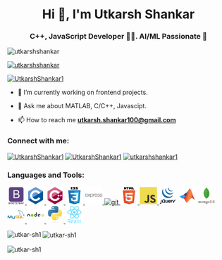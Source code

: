 <h1 align="center">Hi 👋, I'm Utkarsh Shankar</h1>
<h3 align="center"> C++, JavaScript Developer 👨‍💻. AI/ML Passionate 🤖</h3>

<p align="left"> <img src="https://komarev.com/ghpvc/?username=utkar-sh1&label=Profile%20views&color=0e75b6&style=flat" alt="utkarshshankar" /> </p>

<p align="left"> <a href="https://github.com/ryo-ma/github-profile-trophy"><img src="https://github-profile-trophy.vercel.app/?username=utkar-sh1" alt="utkarshshankar" /></a> </p>

<p align="left"> <a href="https://twitter.com/UtkarshShankar1" target="blank"><img src="https://img.shields.io/twitter/follow/UtkarshShankar1?logo=twitter&style=for-the-badge" alt="UtkarshShankar1" /></a> </p>

- 🔭 I’m currently working on frontend projects.

- 💬 Ask me about MATLAB, C/C++, Javascipt.

- 📫 How to reach me **utkarsh.shankar100@gmail.com**

<h3 align="left">Connect with me:</h3>
<p align="left">
<a href="https://twitter.com/UtkarshShankar1" target="blank"><img align="center" src="https://cdn.jsdelivr.net/npm/simple-icons@3.0.1/icons/twitter.svg" alt="UtkarshShankar1" height="30" width="40" /></a>
<a href="https://www.linkedin.com/in/utkarsh-shankar-001b49107/" target="blank"><img align="center" src="https://cdn.jsdelivr.net/npm/simple-icons@3.0.1/icons/linkedin.svg" alt="UtkarshShankar1" height="30" width="40" /></a>
<a href="https://www.instagram.com/utkarshshankar1/" target="blank"><img align="center" src="https://cdn.jsdelivr.net/npm/simple-icons@3.0.1/icons/instagram.svg" alt="utkarshshankar1" height="30" width="40" /></a>
</p>

<h3 align="left">Languages and Tools:</h3>
<p align="left"> <a href="https://getbootstrap.com" target="_blank"> <img src="https://raw.githubusercontent.com/devicons/devicon/master/icons/bootstrap/bootstrap-plain-wordmark.svg" alt="bootstrap" width="40" height="40"/> </a> <a href="https://www.cprogramming.com/" target="_blank"> <img src="https://raw.githubusercontent.com/devicons/devicon/master/icons/c/c-original.svg" alt="c" width="40" height="40"/> </a> <a href="https://www.w3schools.com/cpp/" target="_blank"> <img src="https://raw.githubusercontent.com/devicons/devicon/master/icons/cplusplus/cplusplus-original.svg" alt="cplusplus" width="40" height="40"/> </a> <a href="https://www.w3schools.com/css/" target="_blank"> <img src="https://raw.githubusercontent.com/devicons/devicon/master/icons/css3/css3-original-wordmark.svg" alt="css3" width="40" height="40"/> </a> <a href="https://expressjs.com" target="_blank"> <img src="https://raw.githubusercontent.com/devicons/devicon/master/icons/express/express-original-wordmark.svg" alt="express" width="40" height="40"/> </a> <a href="https://git-scm.com/" target="_blank"> <img src="https://www.vectorlogo.zone/logos/git-scm/git-scm-icon.svg" alt="git" width="40" height="40"/> </a> <a href="https://www.w3.org/html/" target="_blank"> <img src="https://raw.githubusercontent.com/devicons/devicon/master/icons/html5/html5-original-wordmark.svg" alt="html5" width="40" height="40"/> </a> <a href="https://developer.mozilla.org/en-US/docs/Web/JavaScript" target="_blank"> <img src="https://raw.githubusercontent.com/devicons/devicon/master/icons/javascript/javascript-original.svg" alt="javascript" width="40" height="40"/> </a>
  <a href="https://jquery.com/" title="jQuery"><img src="icon/jquery/jquery-original-wordmark.svg" alt="jQuery" width="40" height="40"/></a>
   <a href="https://in.mathworks.com/products/matlab.html" title="MATLAB"><img src="icon/matlab/matlab-original.svg" alt="MATLAB" width="40" height="40"/></a>
  <a href="https://www.mongodb.com/" target="_blank"> <img src="https://raw.githubusercontent.com/devicons/devicon/master/icons/mongodb/mongodb-original-wordmark.svg" alt="mongodb" width="40" height="40"/> </a> <a href="https://www.mysql.com/" target="_blank"> <img src="https://raw.githubusercontent.com/devicons/devicon/master/icons/mysql/mysql-original-wordmark.svg" alt="mysql" width="40" height="40"/> </a> <a href="https://nodejs.org" target="_blank"> <img src="https://raw.githubusercontent.com/devicons/devicon/master/icons/nodejs/nodejs-original-wordmark.svg" alt="nodejs" width="40" height="40"/> </a>
   <a href="https://www.python.org/" title="Python"><img src="icon/python/python-original.svg" alt="Python" width="40" height="40"/></a><a href="https://reactjs.org/" target="_blank"> <img src="https://raw.githubusercontent.com/devicons/devicon/master/icons/react/react-original-wordmark.svg" alt="react" width="40" height="40"/> </a> 
  
 

</p>

<p><img align="left" src="https://github-readme-stats.vercel.app/api/top-langs?username=utkar-sh1&show_icons=true&locale=en&layout=compact" alt="utkar-sh1" /></p>

<p>&nbsp;<img align="center" src="https://github-readme-stats.vercel.app/api?username=utkar-sh1&show_icons=true&locale=en" alt="utkar-sh1" /></p>

<p><img align="center" src="https://github-readme-streak-stats.herokuapp.com/?user=utkar-sh1&" alt="utkar-sh1" /></p>



